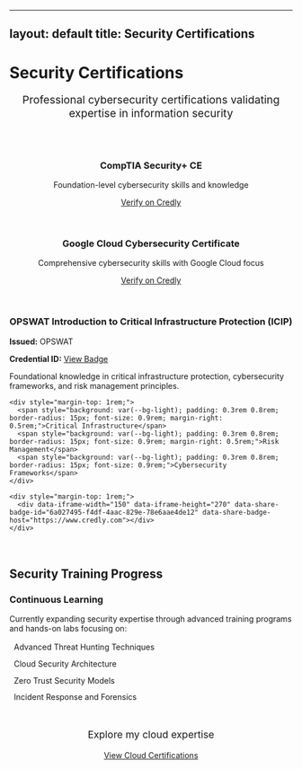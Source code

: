 
---
layout: default
title: Security Certifications
---

<h1><i class="fas fa-shield-alt"></i> Security Certifications</h1>

<p style="text-align: center; font-size: 1.2rem; color: var(--text-light); margin-bottom: 3rem;">
  Professional cybersecurity certifications validating expertise in information security
</p>

<div style="display: grid; grid-template-columns: repeat(auto-fit, minmax(280px, 1fr)); gap: 2rem; margin-bottom: 3rem;">
  <div class="card" style="text-align: center;">
    <h3>CompTIA Security+ CE</h3>
    <div data-iframe-width="150" data-iframe-height="270" data-share-badge-id="5303ff20-2f13-475a-9b19-fb6ec211abb2" data-share-badge-host="https://www.credly.com"></div>
    <p style="margin-top: 1rem;">Foundation-level cybersecurity skills and knowledge</p>
    <a href="https://www.credly.com/badges/5303ff20-2f13-475a-9b19-fb6ec211abb2/public_url" class="btn" target="_blank">
      <i class="fas fa-external-link-alt"></i> Verify on Credly
    </a>
  </div>
  
  <div class="card" style="text-align: center;">
    <h3>Google Cloud Cybersecurity Certificate</h3>
    <div data-iframe-width="150" data-iframe-height="270" data-share-badge-id="cf7c2877-deb1-49de-a3f2-64fbb5f34004" data-share-badge-host="https://www.credly.com"></div>
    <p style="margin-top: 1rem;">Comprehensive cybersecurity skills with Google Cloud focus</p>
    <a href="https://www.credly.com/badges/cf7c2877-deb1-49de-a3f2-64fbb5f34004/public_url" class="btn" target="_blank">
      <i class="fas fa-external-link-alt"></i> Verify on Credly
    </a>
  </div>
<div class="card">
    <h3><i class="fas fa-shield-alt"></i> OPSWAT Introduction to Critical Infrastructure Protection (ICIP)</h3>
    <p><strong>Issued:</strong> OPSWAT</p>
    <p><strong>Credential ID:</strong> <a href="https://www.credly.com/badges/6a027495-f4df-4aac-829e-78e6aae4de12/public_url" target="_blank">View Badge</a></p>
    <p>Foundational knowledge in critical infrastructure protection, cybersecurity frameworks, and risk management principles.</p>
    
    <div style="margin-top: 1rem;">
      <span style="background: var(--bg-light); padding: 0.3rem 0.8rem; border-radius: 15px; font-size: 0.9rem; margin-right: 0.5rem;">Critical Infrastructure</span>
      <span style="background: var(--bg-light); padding: 0.3rem 0.8rem; border-radius: 15px; font-size: 0.9rem; margin-right: 0.5rem;">Risk Management</span>
      <span style="background: var(--bg-light); padding: 0.3rem 0.8rem; border-radius: 15px; font-size: 0.9rem;">Cybersecurity Frameworks</span>
    </div>
    
    <div style="margin-top: 1rem;">
      <div data-iframe-width="150" data-iframe-height="270" data-share-badge-id="6a027495-f4df-4aac-829e-78e6aae4de12" data-share-badge-host="https://www.credly.com"></div>
    </div>
  </div>
</div>

<h2><i class="fas fa-graduation-cap"></i> Security Training Progress</h2>

<div class="card">
  <h3><i class="fas fa-clock"></i> Continuous Learning</h3>
  <p>Currently expanding security expertise through advanced training programs and hands-on labs focusing on:</p>
  
  <ul style="list-style: none; padding: 0; margin-top: 1rem;">
    <li style="margin-bottom: 0.8rem;"><i class="fas fa-check" style="color: var(--success-color); margin-right: 0.5rem;"></i> Advanced Threat Hunting Techniques</li>
    <li style="margin-bottom: 0.8rem;"><i class="fas fa-check" style="color: var(--success-color); margin-right: 0.5rem;"></i> Cloud Security Architecture</li>
    <li style="margin-bottom: 0.8rem;"><i class="fas fa-check" style="color: var(--success-color); margin-right: 0.5rem;"></i> Zero Trust Security Models</li>
    <li style="margin-bottom: 0.8rem;"><i class="fas fa-check" style="color: var(--success-color); margin-right: 0.5rem;"></i> Incident Response and Forensics</li>
  </ul>
</div>

<div style="text-align: center; margin-top: 3rem;">
  <p style="color: var(--text-light); font-size: 1.1rem;">Explore my cloud expertise</p>
  <a href="/cloud-certifications" class="btn">View Cloud Certifications</a>
</div>

<script type="text/javascript" async src="//cdn.credly.com/assets/utilities/embed.js"></script>
